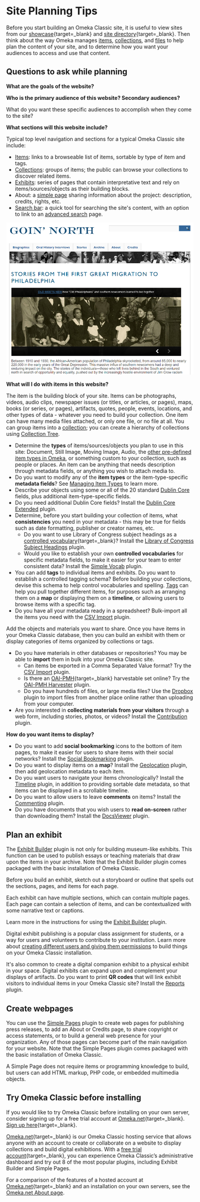 # Site Planning Tips

Before you start building an Omeka Classic site, it is useful to view sites from our [showcase](https://omeka.org/classic/showcase/){target=_blank} and [site directory](https://omeka.org/classic/directory/){target=_blank}. Then think about the way Omeka manages [items](../Content/Items.md), [collections](../Content/Collections.md), and [files](../Content/Files.md) to help plan the content of your site, and to determine how you want your audiences to access and use that content.

Questions to ask while planning
---------------------------------------------------------------

**What are the goals of the website?**

**Who is the primary audience of this website? Secondary audiences?** 

What do you want these specific audiences to accomplish when they come to the site?

**What sections will this website include?** 

Typical top level navigation and sections for a typical Omeka Classic site include:  

  - [Items](../Content/Items.md): links to a browseable list of items, sortable by type of item and tags.
  - [Collections](../Content/Collections.md): groups of items; the public can browse your collections to discover related items.
  - [Exhibits](../Plugins/ExhibitBuilder.md): series of pages that contain interpretative text and rely on items/sources/objects as their building blocks.
  - About: a [simple page](../Plugins/SimplePages.md) sharing information about the project: description, credits, rights, etc.
  - [Search bar](../GettingStarted/Searching.md#basic-search): a quick tool for searching the site's content, with an option to link to an [advanced search](../GettingStarted/Searching.md#advanced-search) page.

![A front page of an Omeka Classic installation, with a navigation bar that includes "Biographies", "Oral History Interviews", "Stories", "Archive", "About", and "Credits". The homepage displays a slideshow of images, with links to exhibits, and a paragraph of introductory text.](../doc_files/sitePlanning.png)

**What will I do with items in this website?**

The item is the building block of your site. Items can be photographs, videos, audio clips, newspaper issues (or titles, or articles, or pages), maps, books (or series, or pages), artifacts, quotes, people, events, locations, and other types of data - whatever you need to build your collection. One item can have many media files attached, or only one file, or no file at all. You can group items into a [collection](../Content/Collections.md); you can create a hierarchy of collections using [Collection Tree](../Plugins/CollectionTree.md).

- Determine the **types** of items/sources/objects you plan to use in this site: Document, Still Image, Moving Image, Audio, the [other pre-defined item types in Omeka](../Content/Item_Types.md#pre-defined-item-types), or something custom to your collection, such as people or places. An item can be anything that needs description through metadata fields, or anything you wish to attach media to.
- Do you want to modify any of the **item types** or the item-type-specific **metadata fields**? See [Managing Item Types](../Content/Item_Types.md) to learn more.
- Describe your objects using some or all of the 20 standard [Dublin Core](../Content/Working_with_Dublin_Core.md) fields, plus additional item-type-specific fields. 
- Do you need additional Dublin Core fields? Install the [Dublin Core Extended](../Plugins/DublinCoreExtended.md) plugin.
- Determine, before you start building your collection of items, what **consistencies** you need in your metadata - this may be true for fields such as date formatting, publisher or creator names, etc. 
	* Do you want to use Library of Congress subject headings as a [controlled vocabulary](https://en.wikipedia.org/wiki/Controlled_vocabulary){target=_blank}? Install the [Library of Congress Subject Headings](../Plugins/Library_of_Congress_Suggest.md) plugin. 
	* Would you like to establish your own **controlled vocabularies** for specific metadata fields, to make it easier for your team to enter consistent data? Install the [Simple Vocab](../Plugins/SimpleVocab.md) plugin.
- You can add **tags** to individual items and exhibits. Do you want to establish a controlled tagging schema? Before building your collections, devise this schema to help control vocabularies and spelling. [Tags](../Content/Tags.md) can help you pull together different items, for purposes such as arranging them on a **map** or displaying them on a **timeline**, or allowing users to browse items with a specific tag.
- Do you have all your metadata ready in a spreadsheet? Bulk-import all the items you need with the [CSV Import](../Plugins/CSV_Import.md) plugin.

Add the objects and materials you want to share. Once you have items in your Omeka Classic database, then you can build an exhibit with them or display categories of items organized by collections or tags.

- Do you have materials in other databases or repositories? You may be able to **import** them in bulk into your Omeka Classic site. 
	* Can items be exported in a Comma Separated Value format? Try the [CSV Import](../Plugins/CSV_Import.md) plugin.
	* Is there an [OAI-PMH](https://www.openarchives.org/pmh/){target=_blank} harvestable set online? Try the [OAI-PMH Harvester](../Plugins/OaipmhHarvester.md) plugin.
	* Do you have hundreds of files, or large media files? Use the [Dropbox](../Plugins/Dropbox.md) plugin to import files from another place online rather than uploading from your computer.
- Are you interested in **collecting materials from your visitors** through a web form, including stories, photos, or videos? Install the [Contribution](../Plugins/Contribution.md) plugin.

**How do you want items to display?**

- Do you want to add **social bookmarking** icons to the bottom of item pages, to make it easier for users to share items with their social networks? Install the [Social Bookmarking](../Plugins/SocialBookmarking.md) plugin.
- Do you want to display items on a **map**? Install the [Geolocation](../Plugins/Geolocation.md) plugin, then add geolocation metadata to each item.
- Do you want users to navigate your items chronologically? Install the [Timeline](../Plugins/Geolocation.md) plugin, in addition to providing sortable date metadata, so that items can be displayed in a scrollable timeline. 
- Do you want to allow users to leave **comments** on items? Install the [Commenting](../Plugins/Commenting.md) plugin.
- Do you have documents that you wish users to **read on-screen** rather than downloading them? Install the [DocsViewer](../Plugins/DocsViewer.md) plugin.

Plan an exhibit 
------------------------------------------------------------

The [Exhibit Builder](../Plugins/ExhibitBuilder.md) plugin is not only for building museum-like exhibits. This function can be used to publish essays or teaching materials that draw upon the items in your archive. Note that the Exhibit Builder plugin comes packaged with the basic installation of Omeka Classic. 

Before you build an exhibit, sketch out a storyboard or outline that spells out the sections, pages, and items for each page.

Each exhibit can have multiple sections, which can contain multiple pages. Each page can contain a selection of items, and can be contextualized with some narrative text or captions.

Learn more in the instructions for using the [Exhibit Builder](../Plugins/ExhibitBuilder.md) plugin.

Digital exhibit publishing is a popular class assignment for students, or a way for users and volunteers to contribute to your institution. Learn more about [creating different users and giving them permissions](../Admin/Users.md) to build things on your Omeka Classic installation.

It's also common to create a digital companion exhibit to a physical exhibit in your space. Digital exhibits can expand upon and complement your displays of artifacts. Do you want to print **QR codes** that will link exhibit visitors to individual items in your Omeka Classic site? Install the [Reports](../Plugins/Reports.md) plugin.

Create webpages
---------------------

You can use the [Simple Pages](../Plugins/SimplePages.md) plugin to create web pages for publishing press releases, to add an About or Credits page, to share copyright or access statements, or to build a general web presence for your organization. Any of those pages can become part of the main navigation for your website. Note that the Simple Pages plugin comes packaged with the basic installation of Omeka Classic. 

A Simple Page does not require items or programming knowledge to build, but users can add HTML markup, PHP code, or embedded multimedia objects.

Try Omeka Classic before installing
---

If you would like to try Omeka Classic before installing on your own server, consider signing up for a free trial account at
[Omeka.net](http://www.omeka.net/){target=_blank}. [Sign up here](https://www.omeka.net/signup){target=_blank}.

[Omeka.net](http://www.omeka.net/){target=_blank} is our Omeka Classic hosting service that allows anyone with an account to create or collaborate on a website to display collections and build digital exhibitions. With a [free trial account](https://info.omeka.net/signup/){target=_blank}, you can experience Omeka Classic’s administrative dashboard and try out 8 of the most popular plugins, including Exhibit Builder and Simple Pages.

For a comparison of the features of a hosted account at [Omeka.net](http://www.omeka.net/){target=_blank} and an installation on your own servers, see the [Omeka.net About page](http://info.omeka.net/about/).